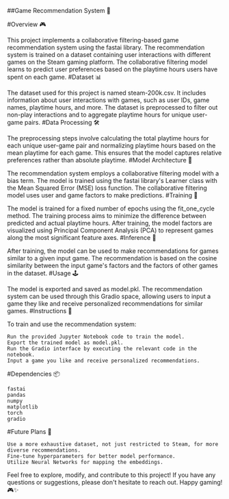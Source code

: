 ##Game Recommendation System 👾

#Overview 🎮

This project implements a collaborative filtering-based game recommendation system using the fastai library. The recommendation system is trained on a dataset containing user interactions with different games on the Steam gaming platform. The collaborative filtering model learns to predict user preferences based on the playtime hours users have spent on each game.
#Dataset 📊

The dataset used for this project is named steam-200k.csv. It includes information about user interactions with games, such as user IDs, game names, playtime hours, and more. The dataset is preprocessed to filter out non-play interactions and to aggregate playtime hours for unique user-game pairs.
#Data Processing 🛠️

The preprocessing steps involve calculating the total playtime hours for each unique user-game pair and normalizing playtime hours based on the mean playtime for each game. This ensures that the model captures relative preferences rather than absolute playtime.
#Model Architecture 🤖

The recommendation system employs a collaborative filtering model with a bias term. The model is trained using the fastai library's Learner class with the Mean Squared Error (MSE) loss function. The collaborative filtering model uses user and game factors to make predictions.
#Training 🚀

The model is trained for a fixed number of epochs using the fit_one_cycle method. The training process aims to minimize the difference between predicted and actual playtime hours. After training, the model factors are visualized using Principal Component Analysis (PCA) to represent games along the most significant feature axes.
#Inference 🎲

After training, the model can be used to make recommendations for games similar to a given input game. The recommendation is based on the cosine similarity between the input game's factors and the factors of other games in the dataset.
#Usage 🕹️

The model is exported and saved as model.pkl. The recommendation system can be used through this Gradio space, allowing users to input a game they like and receive personalized recommendations for similar games.
#Instructions 📝

To train and use the recommendation system:

    Run the provided Jupyter Notebook code to train the model.
    Export the trained model as model.pkl.
    Run the Gradio interface by executing the relevant code in the notebook.
    Input a game you like and receive personalized recommendations.

#Dependencies 📦

    fastai
    pandas
    numpy
    matplotlib
    torch
    gradio

#Future Plans 🚀

    Use a more exhaustive dataset, not just restricted to Steam, for more diverse recommendations.
    Fine-tune hyperparameters for better model performance.
    Utilize Neural Networks for mapping the embeddings.

Feel free to explore, modify, and contribute to this project! If you have any questions or suggestions, please don't hesitate to reach out. Happy gaming! 🎮✨
